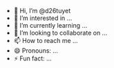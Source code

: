 - 👋 Hi, I’m @d26tuyet
- 👀 I’m interested in ...
- 🌱 I’m currently learning ...
- 💞️ I’m looking to collaborate on ...
- 📫 How to reach me ...
- 😄 Pronouns: ...
- ⚡ Fun fact: ...

<!---
d26tuyet/d26tuyet is a ✨ special ✨ repository because its `README.md` (this file) appears on your GitHub profile.
You can click the Preview link to take a look at your changes.
--->
